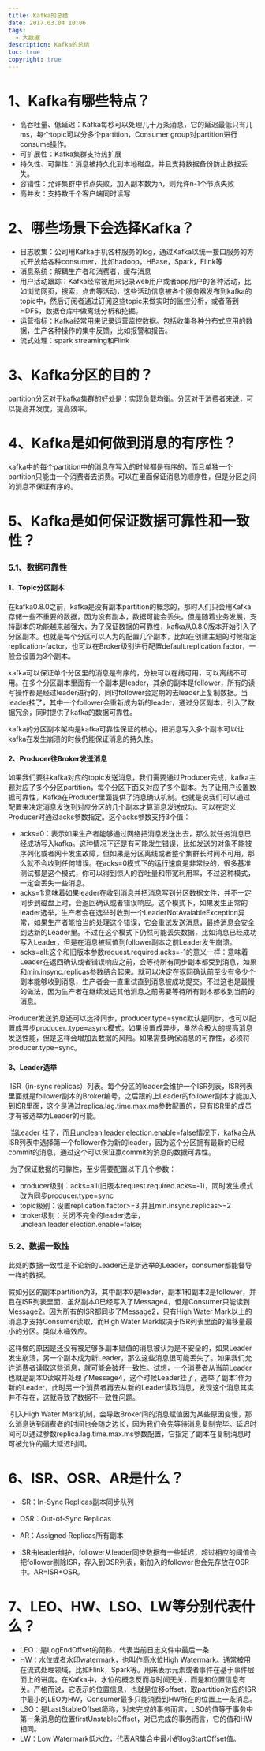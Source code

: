 ```yaml
---
title: Kafka的总结
date: 2017.03.04 10:06
tags:
  - 大数据
description: Kafka的总结
toc: true
copyright: true
---
```


# 1、Kafka有哪些特点？

- 高吞吐量、低延迟：Kafka每秒可以处理几十万条消息，它的延迟最低只有几ms，每个topic可以分多个partition，Consumer group对partition进行consume操作。
- 可扩展性：Kafka集群支持热扩展
- 持久性、可靠性：消息被持久化到本地磁盘，并且支持数据备份防止数据丢失。
- 容错性：允许集群中节点失败，加入副本数为n，则允许n-1个节点失败
- 高并发：支持数千个客户端同时读写

# 2、哪些场景下会选择Kafka？

- 日志收集：公司用Kafka手机各种服务的log，通过Kafka以统一接口服务的方式开放给各种consumer，比如hadoop，HBase，Spark，Flink等
- 消息系统：解耦生产者和消费者，缓存消息
- 用户活动跟踪：Kafka经常被用来记录web用户或者app用户的各种活动，比如浏览网页，搜索，点击等活动，这些活动信息被各个服务器发布到kafka的topic中，然后订阅者通过订阅这些topic来做实时的监控分析，或者落到HDFS，数据仓库中做离线分析和挖掘。
- 运营指标：Kafka经常用来记录运营监控数据。包括收集各种分布式应用的数据，生产各种操作的集中反馈，比如报警和报告。
- 流式处理：spark streaming和Flink

# 3、Kafka分区的目的？

partition分区对于kafka集群的好处是：实现负载均衡。分区对于消费者来说，可以提高并发度，提高效率。

# 4、Kafka是如何做到消息的有序性？

kafka中的每个partition中的消息在写入的时候都是有序的，而且单独一个partition只能由一个消费者去消费。可以在里面保证消息的顺序性，但是分区之间的消息不保证有序的。

# 5、Kafka是如何保证数据可靠性和一致性？

### 5.1、数据可靠性

#### 1、Topic分区副本

​		在kafka0.8.0之前，kafka是没有副本partition的概念的，那时人们只会用Kafka存储一些不重要的数据，因为没有副本，数据可能会丢失。但是随着业务发展，支持副本的功能越来越强大，为了保证数据的可靠性，kafka从0.8.0版本开始引入了分区副本。也就是每个分区可以人为的配置几个副本，比如在创建主题的时候指定replication-factor，也可以在Broker级别进行配置default.replication.factor，一般会设置为3个副本。

​		kafka可以保证单个分区里的消息是有序的，分袂可以在线可用，可以离线不可用。在多个分区副本里面有一个副本是leader，其余的副本是follower，所有的读写操作都是经过leader进行的，同时follower会定期的去leader上复制数据。当leader挂了，其中一个follower会重新成为新的leader，通过分区副本，引入了数据冗余，同时提供了kafka的数据可靠性。

​		kafka的分区副本架构是kafka可靠性保证的核心，把消息写入多个副本可以让kafka在发生崩溃的时候仍能保证消息的持久性。

#### 2、Producer往Broker发送消息

​		如果我们要往kafka对应的topic发送消息，我们需要通过Producer完成，kafka主题对应了多个分区partition，每个分区下面又对应了多个副本。为了让用户设置数据可靠性，Kafka在Producer里面提供了消息确认机制。也就是说我们可以通过配置来决定消息发送到对应分区的几个副本才算消息发送成功。可以在定义Producer时通过acks参数指定。这个acks参数支持3个值：

- acks=0：表示如果生产者能够通过网络把消息发送出去，那么就任务消息已经成功写入kafka。这种情况下还是有可能发生错误，比如发送的对象不能被序列化或者网卡发生故障，但如果是分区离线或者整个集群长时间不可用，那么就不会收到任何错误。在acks=0模式下的运行速度是非常快的，很多基准测试都是这个模式，你可以得到惊人的吞吐量和带宽利用率，不过这种模式，一定会丢失一些消息。
- acks=1:意味着如果leader在收到消息并把消息写到分区数据文件，并不一定同步到磁盘上时，会返回确认或者错误响应。这个模式下，如果发生正常的leader选举，生产者会在选举时收到一个LeaderNotAvaiableException异常，如果生产者能恰当的处理这个错误，它会重试发送消息，最终消息会安全到达新的Leader里。不过在这个模式下仍然可能丢失数据，比如消息已经成功写入Leader，但是在消息被赋值到follower副本之前Leader发生崩溃。
- acks=all:这个和旧版本参数request.required.acks=-1的意义一样：意味着Leader在返回确认或者错误响应之前，会等待所有同步副本都受到消息，如果和min.insync.replicas参数结合起来。就可以决定在返回确认前至少有多少个副本能够收到消息，生产者会一直重试直到消息被成功提交。不过这也是最慢的做法，因为生产者在继续发送其他消息之前需要等待所有副本都收到当前的消息。

Producer发送消息还可以选择同步，producer.type=sync默认是同步。也可以配置成异步producer..type=async模式。如果设置成异步，虽然会极大的提高消息发送性能，但是这样会增加丢数据的风险。如果需要确保消息的可靠性，必须将producer.type=sync。

#### 3、Leader选举

​		ISR（in-sync replicas）列表。每个分区的leader会维护一个ISR列表，ISR列表里面就是follower副本的Broker编号，之后跟的上Leader的follower副本才能加入到ISR里面，这个是通过replica.lag.time.max.ms参数配置的，只有ISR里的成员才有被选举为Leader的可能。

​		当Leader 挂了，而且unclean.leader.election.enable=false情况下，kafka会从ISR列表中选择第一个follower作为新的leader，因为这个分区拥有最新的已经commit的消息，通过这个可以保证赢commit的消息的数据可靠性。

​		为了保证数据的可靠性，至少需要配置以下几个参数：

- producer级别：acks=all(旧版本request.required.acks=-1)，同时发生模式改为同步producer.type=sync
- topic级别：设置replication.factor>=3,并且min.insync.replicas>=2
- broker级别：关闭不完全的leader选举，unclean.leader.election.enable=false;

### 5.2、数据一致性

​	此处的数据一致性是不论新的Leader还是新选举的Leader，consumer都能督导一样的数据。

​		假如分区的副本partition为3，其中副本0是leader，副本1和副本2是follower，并且在ISR列表里面，虽然副本0已经写入了Message4，但是Consumer只能读到Message2。因为所有的ISR都同步了Message2，只有High Water Mark以上的消息才支持Consumer读取，而High Water Mark取决于ISR列表里面的偏移量最小的分区。类似木桶效应。

​		这样做的原因是还没有被足够多副本赋值的消息被认为是不安全的，如果Leader发生崩溃，另一个副本成为新Leader，那么这些消息很可能丢失了。如果我们允许消费者读取这些消息，就可能会破坏一致性。试想，一个消费者从当前Leader也就是副本0读取并处理了Message4，这个时候Leader挂了，选举了副本1作为新的Leader，此时另一个消费者再去从新的Leader读取消息，发现这个消息其实并不存在，这就导致了数据不一致性问题。

​		引入High Water Mark机制，会导致Broker间的消息赋值因为某些原因变慢，那么消息达到消费者的时间也会随之边长，因为我们会先等待消息复制完毕。延迟时间可以通过参数replica.lag.time.max.ms参数配置，它指定了副本在复制消息时可被允许的最大延迟时间。

# 6、ISR、OSR、AR是什么？

- ISR：In-Sync Replicas副本同步队列

- OSR：Out-of-Sync Replicas

- AR：Assigned Replicas所有副本

- ISR由leader维护，follower从leader同步数据有一些延迟，超过相应的阈值会把follower剔除ISR，存入到OSR列表，新加入的follower也会先存放在OSR中。AR=ISR+OSR。

# 7、LEO、HW、LSO、LW等分别代表什么？

- LEO：是LogEndOffset的简称，代表当前日志文件中最后一条
- HW：水位或者水印watermark，也叫作高水位High Watermark。通常被用在流式处理领域，比如Flink，Spark等。用来表示元素或者事件在基于事件层面上的进度。在Kafka中，水位的概念反而与时间无关，而是和位置信息有关。严格而说，它表示的位置信息，也就是位移offset，取partition对应的ISR中最小的LEO为HW，Consumer最多只能消费到HW所在的位置上一条消息。
- LSO：是LastStableOffset简称，对未完成的事务而言，LSO的值等于事务中第一条消息的位置firstUnstableOffset，对已完成的事务而言，它的值和HW相同。
- LW：Low Watermark低水位，代表AR集合中最小的logStartOffset值。
